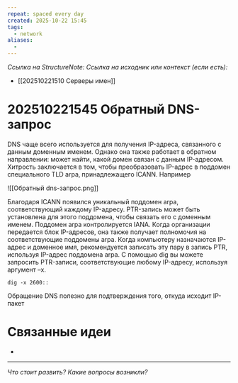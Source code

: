 ```yaml
---
repeat: spaced every day
created: 2025-10-22 15:45
tags:
  - network
aliases:
  -
---
```

*Ссылка на StructureNote:*
*Ссылка на исходник или контекст (если есть):*
- [[202510221510 Серверы имен]]

# 202510221545 Обратный DNS-запрос

DNS чаще всего используется для получения IP-адреса, связанного с данным доменным именем. Однако она также работает в обратном направлении: может найти, какой домен связан с данным IP-адресом. Хитрость заключается в том, чтобы преобразовать IP-адрес в поддомен специального TLD arpa‚ принадлежащего ICANN. Например

![[Обратный dns-запрос.png]]

Благодаря ICANN появился уникальный поддомен arpa, соответствующий каждому IP-адресу. PTR-запись может быть установлена для этого поддомена, чтобы связать его с доменным именем. Поддомен arpa контролируется IANA. Когда организации передается блок IP-адресов, она также получает полномочия на соответствующие поддомены arpa. Когда компьютеру назначаются IP-адрес и доменное имя, рекомендуется записать эту пару в запись PTR, используя IP-адрес поддомена arpa. С помощью dig вы можете запросить PTR-записи, соответствующие любому IP-адресу, используя аргумент –x.

```
dig -x 2600::
```

Обращение DNS полезно для подтверждения того, откуда исходит IP-пакет

# Связанные идеи

- 

---

*Что стоит развить? Какие вопросы возникли?*

